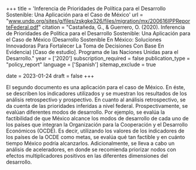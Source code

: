 +++
title = 'Inferencia de Prioridades de Política para el Desarrollo Sostenible: Una Aplicación para el Caso de México'
url = "www.undp.org/sites/g/files/zskgke326/files/migration/mx/200616IPPReporteFederal.pdf"
citation = "Castañeda, G., &amp; Guerrero, O. (2020). Inferencia de Prioridades de Política para el Desarrollo Sostenible: Una Aplicación para el Caso de México (Desarrollo Sostenible En México: Soluciones Innovadoras Para Fortalecer La Toma de Decisiones Con Base En Evidencia) [Caso de estudio]. Programa de las Naciones Unidas para el Desarrollo."
year = ['2020']
subscription_required = false
publication_type = "policy_report"
language = ['Spanish']
sitemap_exclude = true

date = 2023-01-24
draft = false
+++

El segundo documento es una aplicación para el caso de México. En éste, se describen los indicadores utilizados y se muestran los resultados de los análisis retrospectivo y prospectivo. En cuanto al análisis retrospectivo, se da cuenta de las prioridades inferidas a nivel federal. Prospectivamente, se evalúan diferentes modos de desarrollo. Por ejemplo, se evalúa la factibilidad de que México alcance los modos de desarrollo de cada uno de los países que integran la Organización para la Cooperación y el Desarrollo Económicos (OCDE). Es decir, utilizando los valores de los indicadores de los países de la OCDE como metas, se evalúa qué tan factible y en cuánto tiempo México podría alcanzarlos. Adicionalmente, se lleva a cabo un análisis de aceleradores, en donde se recomienda priorizar nodos con efectos multiplicadores positivos en las diferentes dimensiones del desarrollo.